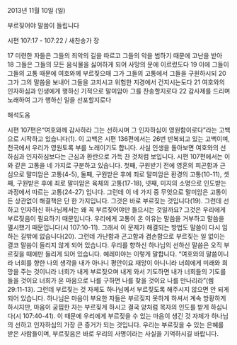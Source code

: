 2013년 11월 10일 (일)

부르짖어야 말씀이 들립니다



시편 107:17 - 107:22 / 새찬송가  장


17 미련한 자들은 그들의 죄악의 길을 따르고 그들의 악을 범하기 때문에 고난을 받아
18 그들은 그들의 모든 음식물을 싫어하게 되어 사망의 문에 이르렀도다
19 이에 그들이 그들의 고통 때문에 여호와께 부르짖으매 그가 그들의 고통에서 그들을 구원하시되
20 그가 그의 말씀을 보내어 그들을 고치시고 위험한 지경에서 건지시는도다
21 여호와의 인자하심과 인생에게 행하신 기적으로 말미암아 그를 찬송할지로다
22 감사제를 드리며 노래하여 그가 행하신 일을 선포할지로다

해석도움





시편 107편은“여호와께 감사하라 그는 선하시며 그 인자하심이 영원함이로다”라는 고백으로 시작하고 있습니다(1). 이 고백은 시편 136편에서는 26번 반복되고 있는 고백이며, 천국에서 우리가 영원토록 부를 노래이기도 합니다. 사실 인생을 돌아보면 여호와의 선하심과 인자하심보다는 근심과 환란으로 가득 찬 것처럼 보입니다. 시편 107편에서는 이와 같은 고통을 네 가지로 구분하고 있습니다. 첫째, 구원받기 전에 영혼의 피곤함과 근심으로 말미암은 고통(4-5), 둘째, 구원받은 후에 죄로 말미암은 환경의 고통(10-11), 셋째, 구원받은 후에 죄로 말미암은 육체의 고통(17-18), 넷째, 미지의 소명으로 인도받는 과정에서 따르는 고통(24-27) 입니다. 그런데 이 네 가지 중 무엇으로 말미암은 고통이든 상관없이 해결책은 단 한 가지입니다. 그것은 바로 부르짖는 것입니다(19). 그런데 선하고 인자하신 하나님께서는 왜 꼭 부르짖어야만 들으시는 것일까요?
그것은 우리에게 부르짖음이 필요하기 때문입니다. 우리에게 고통이 온 이유는 말씀을 거부하고 말씀을 멸시했기 때문입니다(시 107:10-11). 그래서 이 문제가 해결되는 방법도 말씀이 다시 임하는 길밖에 없습니다(20). 그런데 가난함과 곤고함과 겸손함으로 부르짖는 일 없이는 결코 말씀이 들리지 않게 되어 있습니다.
우리를 향하신 하나님의 선하신 말씀은 오직 부르짖을 때에만 들리게 되어 있습니다. 예레미야는 이렇게 말합니다. “여호와의 말씀이니라 너희를 향한 나의 생각을 내가 아나니 평안이요 재앙이 아니니라 너희에게 미래와 희망을 주는 것이니라 너희가 내게 부르짖으며 내게 와서 기도하면 내가 너희들의 기도를 들을 것이요 너희가 온 마음으로 나를 구하면 나를 찾을 것이요 나를 만나리라”(렘 29:11-13).
그런데 부르짖는 것 자체도 하나님께서 부르짖도록 해주시지 않으면 안 되게 되어 있습니다. 하나님은 마음이 부요한 자들은 부르짖지 못하게 하셔서 계속 방황하게 하시지만, 마음이 궁핍한 자는 부르짖게 하시고 결국 양처럼 목자의 인도를 받게 하십니다(시 107:40-41).
이 때문에 우리에게 부르짖을 수 있는 마음이 생긴 것 자체가 하나님의 선하고 인자하심의 가장 큰 증거가 되는 것입니다. 우리는 부르짖을 수 있는 은혜를 받은 사람들이며, 부르짖음은 바로 우리의 사명이라는 사실을 기억하시길 바랍니다.